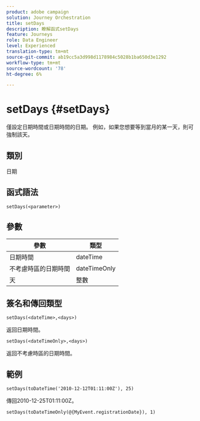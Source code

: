 ```yaml
---
product: adobe campaign
solution: Journey Orchestration
title: setDays
description: 瞭解函式setDays
feature: Journeys
role: Data Engineer
level: Experienced
translation-type: tm+mt
source-git-commit: ab19cc5a3d998d1178984c5028b1ba650d3e1292
workflow-type: tm+mt
source-wordcount: '78'
ht-degree: 6%

---
```



# setDays {#setDays}

僅設定日期時間或日期時間的日期。 例如，如果您想要等到當月的某一天，則可強制該天。

## 類別

日期

## 函式語法

`setDays(<parameter>)`

## 參數

| 參數 | 類型 |
|--- |--- |
| 日期時間 | dateTime |
| 不考慮時區的日期時間 | dateTimeOnly |
| 天 | 整數 |

## 簽名和傳回類型

`setDays(<dateTime>,<days>)`

返回日期時間。

`setDays(<dateTimeOnly>,<days>)`

返回不考慮時區的日期時間。

## 範例

`setDays(toDateTime('2010-12-12T01:11:00Z'), 25)`

傳回2010-12-25T01:11:00Z。

`setDays(toDateTimeOnly(@{MyEvent.registrationDate}), 1)`
